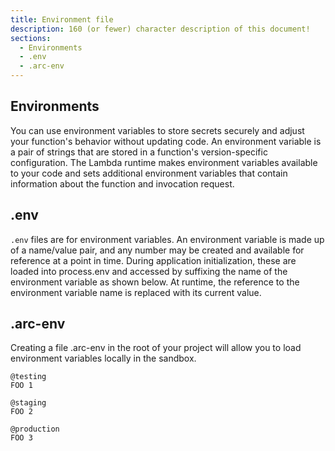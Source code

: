 ```yaml
---
title: Environment file
description: 160 (or fewer) character description of this document!
sections:
  - Environments
  - .env
  - .arc-env
---
```


## Environments

You can use environment variables to store secrets securely and adjust your function's behavior without updating code. An environment variable is a pair of strings that are stored in a function's version-specific configuration. The Lambda runtime makes environment variables available to your code and sets additional environment variables that contain information about the function and invocation request.


## .env

`.env` files are for environment variables. An environment variable is made up of a name/value pair, and any number may be created and available for reference at a point in time. During application initialization, these are loaded into process.env and accessed by suffixing the name of the environment variable as shown below. At runtime, the reference to the environment variable name is replaced with its current value.

## .arc-env

Creating a file .arc-env in the root of your project will allow you to load environment variables locally in the sandbox.

```arc
@testing
FOO 1

@staging
FOO 2

@production
FOO 3
```
